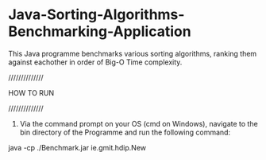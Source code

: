 # Java-Sorting-Algorithms-Benchmarking-Application
This Java programme benchmarks various sorting algorithms, ranking them against eachother in order of Big-O Time complexity.

//////////////

HOW TO RUN

//////////////

1) Via the command prompt on your OS (cmd on Windows), navigate to the bin directory of the Programme and run the following command:

java -cp ./Benchmark.jar ie.gmit.hdip.New


